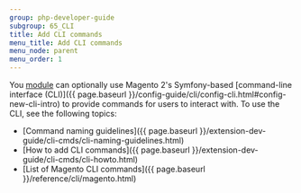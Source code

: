 ```yaml
---
group: php-developer-guide
subgroup: 65_CLI
title: Add CLI commands
menu_title: Add CLI commands
menu_node: parent
menu_order: 1
---
```


You [module](https://glossary.magento.com/module) can optionally use Magento 2's Symfony-based [command-line interface (CLI)]({{ page.baseurl }}/config-guide/cli/config-cli.html#config-new-cli-intro) to provide commands for users to interact with. To use the CLI, see the following topics:

* [Command naming guidelines]({{ page.baseurl }}/extension-dev-guide/cli-cmds/cli-naming-guidelines.html)
* [How to add CLI commands]({{ page.baseurl }}/extension-dev-guide/cli-cmds/cli-howto.html)
* [List of Magento CLI commands]({{ page.baseurl }}/reference/cli/magento.html)

